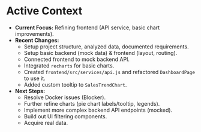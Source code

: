# Active Context

*   **Current Focus:** Refining frontend (API service, basic chart improvements).
*   **Recent Changes:**
    *   Setup project structure, analyzed data, documented requirements.
    *   Setup basic backend (mock data) & frontend (layout, routing).
    *   Connected frontend to mock backend API.
    *   Integrated `recharts` for basic charts.
    *   Created `frontend/src/services/api.js` and refactored `DashboardPage` to use it.
    *   Added custom tooltip to `SalesTrendChart`.
*   **Next Steps:**
    *   Resolve Docker issues (Blocker).
    *   Further refine charts (pie chart labels/tooltip, legends).
    *   Implement more complex backend API endpoints (mocked).
    *   Build out UI filtering components.
    *   Acquire real data. 